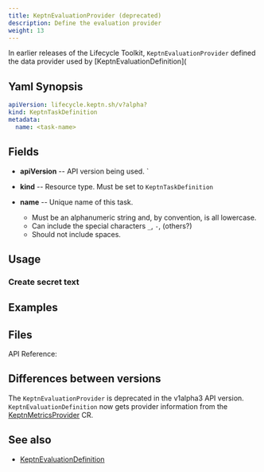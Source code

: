 ```yaml
---
title: KeptnEvaluationProvider (deprecated)
description: Define the evaluation provider
weight: 13
---
```


In earlier releases of the Lifecycle Toolkit,
`KeptnEvaluationProvider` defined the data provider
used by [KeptnEvaluationDefinition](

## Yaml Synopsis

```yaml
apiVersion: lifecycle.keptn.sh/v?alpha?
kind: KeptnTaskDefinition
metadata:
  name: <task-name>
```

## Fields

* **apiVersion** -- API version being used.
`
* **kind** -- Resource type.
   Must be set to `KeptnTaskDefinition`

* **name** -- Unique name of this task.
  * Must be an alphanumeric string and, by convention, is all lowercase.
  * Can include the special characters `_`, `-`, (others?)
  * Should not include spaces.

## Usage

### Create secret text

## Examples

## Files

API Reference:

## Differences between versions

The `KeptnEvaluationProvider` is deprecated in the v1alpha3 API version.
`KeptnEvaluationDefinition` now gets provider information from the
[KeptnMetricsProvider](metricsprovider.md) CR.

## See also

* [KeptnEvaluationDefinition](evaluationdefinition.md)

